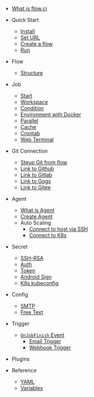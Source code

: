 * [What is flow.ci](en/)

* Quick Start
  * [Install](en/start/index.md#Install)
  * [Set URL](en/start/index.md#set-server-url)
  * [Create a flow](en/start/index.md#create-a-flow)
  * [Run](en/start/index.md#run)

* Flow
  * [Structure](en/flow/structure.md#flow-structure)

* Job
  * [Start](en/job/start.md)
  * [Workspace](en/job/workspace.md)
  * [Condition](en/job/condition.md)
  * [Environment with Docker](en/job/docker.md)
  * [Parallel](en/job/parallel.md)
  * [Cache](en/job/cache.md)
  * [Crontab](en/job/schedule.md)
  * [Web Terminal](en/job/web_terminal.md)

* Git Connection
  * [Steup Git from flow](en/git/index.md)
  * [Link to Github](en/git/github.md)
  * [Link to Gitlab](en/git/gitlab.md)
  * [Link to Gogs](en/git/gogs.md)
  * [Link to Gitee](en/git/gitee.md)

* Agent
  * [What is Agent](en/agents/index.md)
  * [Create Agent](en/agents/manual.md)
  * Auto Scaling
    * [Connect to host via SSH](en/agents/ssh_host.md)
    * [Connect to K8s](en/agents/k8s_host.md)

* Secret
  * [SSH-RSA](en/secret/ssh-rsa.md)
  * [Auth](en/secret/auth.md)
  * [Token](en/secret/token.md)
  * [Android Sign](en/secret/android_sign.md)
  * [K8s kubeconfig](en/secret/kubeconfig.md)


* Config
  * [SMTP](en/config/smtp.md)
  * [Free Text](en/config/freetext.md)

* Trigger
  * [`OnJobFinish` Event](en/trigger/on_job_finish.md)
    - [Email Trigger](en/trigger/on_job_finish.md#配置-email-触发器)
    - [Webhook Trigger](en/trigger/on_job_finish.md#配置-webhook-触发器)

* Plugins

* Reference
  * [YAML](en/yml/reference_v1.md)
  * [Variables](en/agents/vars.md)